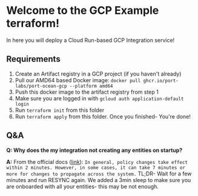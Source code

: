 # Welcome to the GCP Example terraform!
In here you will deploy a Cloud Run-based GCP Integration service!

## Requirements

1. Create an Artifact registry in a GCP project (if you haven't already)
1. Pull our AMD64 based Docker image: `docker pull ghcr.io/port-labs/port-ocean-gcp --platform amd64`
1. Push this docker image to the artifact registry from step 1
1. Make sure you are logged in with `gcloud auth application-default login`
1. Run `terraform init` from this folder
1. Run `terraform apply` from this folder. Once you finished- You're done!

## Q&A

**Q: Why does the my integration not creating any entities on startup?**

**A:** From the official docs ([link](https://cloud.google.com/iam/docs/manage-access-service-accounts)):  ``In general, policy changes take effect within 2 minutes. However, in some cases, it can take 7 minutes or more for changes to propagate across the system.`` TL;DR- Wait for a few minutes and run RESYNC again. We added a 3min sleep to make sure you are onboarded with all your entities- this may be not enough.
